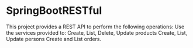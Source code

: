 # SpringBootRESTful
This project provides a REST API to perform the following operations: Use the services provided to:  Create, List, Delete, Update products  Create, List, Update persons  Create and List orders.
